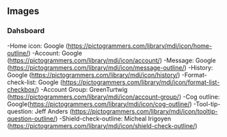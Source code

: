 ## Images
### Dahsboard
-Home icon: Google (https://pictogrammers.com/library/mdi/icon/home-outline/)
-Account: Google (https://pictogrammers.com/library/mdi/icon/account/)
-Message: Google (https://pictogrammers.com/library/mdi/icon/message-outline/)
-History: Google (https://pictogrammers.com/library/mdi/icon/history/)
-Format-check-list: Google (https://pictogrammers.com/library/mdi/icon/format-list-checkbox/)
-Account Group: GreenTurtwig (https://pictogrammers.com/library/mdi/icon/account-group/)
-Cog outline: Google(https://pictogrammers.com/library/mdi/icon/cog-outline/)
-Tool-tip-question: Jeff Anders (https://pictogrammers.com/library/mdi/icon/tooltip-question-outline/)
-Shield-check-outline: Micheal Irigoyen (https://pictogrammers.com/library/mdi/icon/shield-check-outline/)